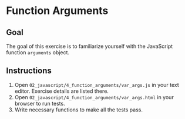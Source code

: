 # Function Arguments

## Goal

The goal of this exercise is to familiarize yourself with the JavaScript function `arguments` object.

## Instructions

1. Open `02_javascript/4_function_arguments/var_args.js` in your text editor. Exercise details are listed there.
2. Open `02_javascript/4_function_arguments/var_args.html` in your browser to run tests.
3. Write necessary functions to make all the tests pass.
